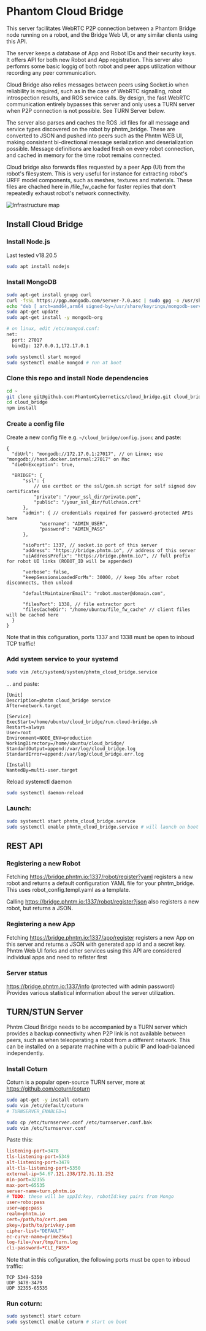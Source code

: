 # Phantom Cloud Bridge

This server facilitates WebRTC P2P connection between a Phantom Bridge node running on a robot, and the Bridge Web UI, or any similar clients using this API.

The server keeps a database of App and Robot IDs and their security keys. It offers API for both new Robot and App registration. This server also perfomrs some basic loggig of both robot and peer apps utilization withour recording any peer communication.

Cloud Bridge also relies messages between peers using Socket.io when reliability is required, such as in the case of WebRTC signalling, robot introspection results, and ROS service calls. By design, the fast WebRTC communication entirely bypasses this server and only uses a TURN server when P2P connection is not possible. See TURN Server below.

The server also parses and caches the ROS .idl files for all message and service types discovered on the robot by phntm_bridge. These are converted to JSON and pushed into peers such as the Phntm WEB UI, making consistent bi-directional message serialization and deserialization possible. Message definitions are loaded fresh on every robot connection, and cached in memory for the time robot remains connected.

Cloud bridge also forwards files requested by a peer App (UI) from the robot's filesystem. This is very useful for instance for extracting robot's URFF model components, such as meshes, textures and materials. These files are chached here in /file_fw_cache for faster replies that don't repeatedly exhaust robot's network connectivity.

![Infrastructure map](https://raw.githubusercontent.com/PhantomCybernetics/phntm_bridge_docs/refs/heads/main/img/Architecture_Cloud_Bridge.png)

## Install Cloud Bridge

### Install Node.js
Last tested v18.20.5
```bash
sudo apt install nodejs
```

### Install MongoDB
```bash
sudo apt-get install gnupg curl
curl -fsSL https://pgp.mongodb.com/server-7.0.asc | sudo gpg -o /usr/share/keyrings/mongodb-server-7.0.gpg --dearmor
echo "deb [ arch=amd64,arm64 signed-by=/usr/share/keyrings/mongodb-server-7.0.gpg ] https://repo.mongodb.org/apt/ubuntu jammy/mongodb-org/7.0 multiverse" | sudo tee /etc/apt/sources.list.d/mongodb-org-7.0.list
sudo apt-get update
sudo apt-get install -y mongodb-org

# on linux, edit /etc/mongod.conf:
net:
  port: 27017
  bindIp: 127.0.0.1,172.17.0.1

sudo systemctl start mongod
sudo systemctl enable mongod # run at boot
```

### Clone this repo and install Node dependencies
```bash
cd ~
git clone git@github.com:PhantomCybernetics/cloud_bridge.git cloud_bridge
cd cloud_bridge
npm install
```

### Create a config file
Create a new config file e.g. `~/cloud_bridge/config.jsonc` and paste:
```jsonc
{
  "dbUrl": "mongodb://172.17.0.1:27017", // on Linux; use "mongodb://host.docker.internal:27017" on Mac
  "dieOnException": true,

  "BRIDGE": {
      "ssl": {
          // use certbot or the ssl/gen.sh script for self signed dev certificates
          "private": "/your_ssl_dir/private.pem",
          "public": "/your_ssl_dir/fullchain.crt"
      },
      "admin": { // credentials required for password-protected APIs here
            "username": "ADMIN_USER",
            "password": "ADMIN_PASS"
      },

      "sioPort": 1337, // socket.io port of this server
      "address": "https://bridge.phntm.io", // address of this server
      "uiAddressPrefix": "https://bridge.phntm.io/", // full prefix for robot UI links (ROBOT_ID will be appended)
      
      "verbose": false,
      "keepSessionsLoadedForMs": 30000, // keep 30s after robot disconnects, then unload

      "defaultMaintainerEmail": "robot.master@domain.com",

      "filesPort": 1338, // file extractor port
      "filesCacheDir": "/home/ubuntu/file_fw_cache" // client files will be cached here
  }
}
```
Note that in this cofiguration, ports 1337 and 1338 must be open to inboud TCP traffic!

### Add system service to your systemd
```bash
sudo vim /etc/systemd/system/phntm_cloud_bridge.service
```
... and paste:
```
[Unit]
Description=phntm cloud_bridge service
After=network.target

[Service]
ExecStart=/home/ubuntu/cloud_bridge/run.cloud-bridge.sh
Restart=always
User=root
Environment=NODE_ENV=production
WorkingDirectory=/home/ubuntu/cloud_bridge/
StandardOutput=append:/var/log/cloud_bridge.log
StandardError=append:/var/log/cloud_bridge.err.log

[Install]
WantedBy=multi-user.target
```
Reload systemctl daemon
```bash
sudo systemctl daemon-reload
```

### Launch:
```bash
sudo systemctl start phntm_cloud_bridge.service
sudo systemctl enable phntm_cloud_bridge.service # will launch on boot
```

## REST API

### Registering a new Robot

Fetching https://bridge.phntm.io:1337/robot/register?yaml registers a new robot and returns a default configuration YAML file for your phntm_bridge. This uses robot_config.templ.yaml as a template. 

Calling https://bridge.phntm.io:1337/robot/register?json also registers a new robot, but returns a JSON.

### Registering a new App

Fetching https://bridge.phntm.io:1337/app/register registers a new App on this server and returns a JSON with generated app id and a secret key. Phntm Web UI forks and other services using this API are considered individual apps and need to refister first

### Server status

https://bridge.phntm.io:1337/info (protected with admin password) \
Provides various statistical information about the server utilization.

## TURN/STUN Server
Phntm Cloud Bridge needs to be accompanied by a TURN server which provides a backup connectivity when P2P link is not available between peers, such as when teleoperating a robot from a different network. This can be installed on a separate machine with a public IP and load-balanced independently.

### Install Coturn
Coturn is a popular open-source TURN server, more at https://github.com/coturn/coturn

```bash
sudo apt-get -y install coturn
sudo vim /etc/default/coturn
# TURNSERVER_ENABLED=1

sudo cp /etc/turnserver.conf /etc/turnserver.conf.bak
sudo vim /etc/turnserver.conf
```

Paste this:
```conf
listening-port=3478
tls-listening-port=5349
alt-listening-port=3479
alt-tls-listening-port=5350
external-ip=54.67.121.238/172.31.11.252
min-port=32355
max-port=65535
server-name=turn.phntm.io
# TODO: these will be appId:key, robotId:key pairs from Mongo
user=robo:pass
user=app:pass
realm=phntm.io
cert=/path/to/cert.pem
pkey=/path/to/privkey.pem
cipher-list="DEFAULT"
ec-curve-name=prime256v1
log-file=/var/tmp/turn.log
cli-password=*CLI_PASS*
```

Note that in this cofiguration, the following ports must be open to inboud traffic:
```
TCP	5349-5350
UDP	3478-3479
UDP	32355-65535
```

### Run coturn:
```bash
sudo systemctl start coturn
sudo systemctl enable coturn # start on boot
```
